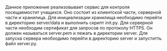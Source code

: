 Данное приложение реализовывает сервис для контроля посещаемостит учащихся.
Оно состоит из клиентской части, серверной части и хранилица.
Для инициализации хранилища необходимо перейти в директорию server/data и выполнить скрипт init.py.
Для серверной части необходим сертификат для запросов по протоколу HTTPS. Он должен называться server.pem и лежать в директории server.
Для запуска сервера необходимо перейти в директорию server и запуститть файл server.py.
